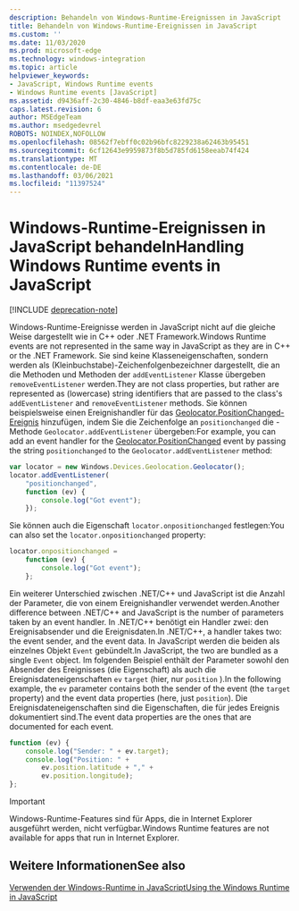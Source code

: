 ```yaml
---
description: Behandeln von Windows-Runtime-Ereignissen in JavaScript
title: Behandeln von Windows-Runtime-Ereignissen in JavaScript
ms.custom: ''
ms.date: 11/03/2020
ms.prod: microsoft-edge
ms.technology: windows-integration
ms.topic: article
helpviewer_keywords:
- JavaScript, Windows Runtime events
- Windows Runtime events [JavaScript]
ms.assetid: d9436aff-2c30-4846-b8df-eaa3e63fd75c
caps.latest.revision: 6
author: MSEdgeTeam
ms.author: msedgedevrel
ROBOTS: NOINDEX,NOFOLLOW
ms.openlocfilehash: 08562f7ebff0c02b96bfc8229238a62463b95451
ms.sourcegitcommit: 6cf12643e9959873f8b5d785fd6158eeab74f424
ms.translationtype: MT
ms.contentlocale: de-DE
ms.lasthandoff: 03/06/2021
ms.locfileid: "11397524"
---
```

# <a name="handling-windows-runtime-events-in-javascript"></a><span data-ttu-id="83791-103">Windows-Runtime-Ereignissen in JavaScript behandeln</span><span class="sxs-lookup"><span data-stu-id="83791-103">Handling Windows Runtime events in JavaScript</span></span>  

[!INCLUDE [deprecation-note](../includes/legacy-edge-note.md)]  

<span data-ttu-id="83791-104">Windows-Runtime-Ereignisse werden in JavaScript nicht auf die gleiche Weise dargestellt wie in C++ oder .NET Framework.</span><span class="sxs-lookup"><span data-stu-id="83791-104">Windows Runtime events are not represented in the same way in JavaScript as they are in C++ or the .NET Framework.</span></span>  <span data-ttu-id="83791-105">Sie sind keine Klasseneigenschaften, sondern werden als \(Kleinbuchstabe\)-Zeichenfolgenbezeichner dargestellt, die an die Methoden und Methoden der `addEventListener` Klasse übergeben `removeEventListener` werden.</span><span class="sxs-lookup"><span data-stu-id="83791-105">They are not class properties, but rather are represented as \(lowercase\) string identifiers that are passed to the class's `addEventListener` and `removeEventListener` methods.</span></span>  <span data-ttu-id="83791-106">Sie können beispielsweise einen Ereignishandler für das [Geolocator.PositionChanged-Ereignis][UwpWindowsGeolocationGeolocatorDevicesPositionChanged] hinzufügen, indem Sie die Zeichenfolge an `positionchanged` die -Methode `Geolocator.addEventListener` übergeben:</span><span class="sxs-lookup"><span data-stu-id="83791-106">For example, you can add an event handler for the [Geolocator.PositionChanged][UwpWindowsGeolocationGeolocatorDevicesPositionChanged] event by passing the string `positionchanged` to the `Geolocator.addEventListener` method:</span></span>  

```javascript  
var locator = new Windows.Devices.Geolocation.Geolocator();
locator.addEventListener(
    "positionchanged",
    function (ev) {
        console.log("Got event");
    });
```  

<span data-ttu-id="83791-107">Sie können auch die Eigenschaft `locator.onpositionchanged` festlegen:</span><span class="sxs-lookup"><span data-stu-id="83791-107">You can also set the `locator.onpositionchanged` property:</span></span>  

```javascript
locator.onpositionchanged =
    function (ev) {
        console.log("Got event");
    };
```  

<span data-ttu-id="83791-108">Ein weiterer Unterschied zwischen .NET/C++ und JavaScript ist die Anzahl der Parameter, die von einem Ereignishandler verwendet werden.</span><span class="sxs-lookup"><span data-stu-id="83791-108">Another difference between .NET/C++ and JavaScript is the number of parameters taken by an event handler.</span></span>  <span data-ttu-id="83791-109">In .NET/C++ benötigt ein Handler zwei: den Ereignisabsender und die Ereignisdaten.</span><span class="sxs-lookup"><span data-stu-id="83791-109">In .NET/C++, a handler takes two:  the event sender, and the event data.</span></span>  <span data-ttu-id="83791-110">In JavaScript werden die beiden als einzelnes Objekt `Event` gebündelt.</span><span class="sxs-lookup"><span data-stu-id="83791-110">In JavaScript, the two are bundled as a single `Event` object.</span></span>  <span data-ttu-id="83791-111">Im folgenden Beispiel enthält der Parameter sowohl den Absender des Ereignisses \(die Eigenschaft\) als auch die Ereignisdateneigenschaften `ev` `target` \(hier, nur `position` \).</span><span class="sxs-lookup"><span data-stu-id="83791-111">In the following example, the `ev` parameter contains both the sender of the event \(the `target` property\) and the event data properties \(here, just `position`\).</span></span>  <span data-ttu-id="83791-112">Die Ereignisdateneigenschaften sind die Eigenschaften, die für jedes Ereignis dokumentiert sind.</span><span class="sxs-lookup"><span data-stu-id="83791-112">The event data properties are the ones that are documented for each event.</span></span>  

```javascript
function (ev) {
    console.log("Sender: " + ev.target);
    console.log("Position: " +
        ev.position.latitude + "," +
        ev.position.longitude);
};
```  

> [!IMPORTANT]
> <span data-ttu-id="83791-113">Windows-Runtime-Features sind für Apps, die in Internet Explorer ausgeführt werden, nicht verfügbar.</span><span class="sxs-lookup"><span data-stu-id="83791-113">Windows Runtime features are not available for apps that run in Internet Explorer.</span></span>  

## <a name="see-also"></a><span data-ttu-id="83791-114">Weitere Informationen</span><span class="sxs-lookup"><span data-stu-id="83791-114">See also</span></span>  

[<span data-ttu-id="83791-115">Verwenden der Windows-Runtime in JavaScript</span><span class="sxs-lookup"><span data-stu-id="83791-115">Using the Windows Runtime in JavaScript</span></span>][WindowsRuntimeJavascript]  

 <!-- links -->  

[WindowsRuntimeJavascript]: ./using-the-windows-runtime-in-javascript.md "Verwenden der Windows-Runtime in JavaScript-| Microsoft Docs"  

[UwpWindowsGeolocationGeolocatorDevicesPositionChanged]: /uwp/api/Windows.Devices.Geolocation.Geolocator#Windows_Devices_Geolocation_Geolocator_PositionChanged "Geolocator-Klasse | Microsoft Docs"  
